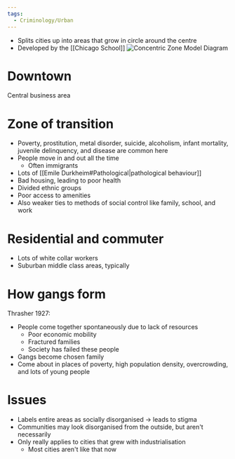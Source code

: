 ```yaml
---
tags:
  - Criminology/Urban
---
```


- Splits cities up into areas that grow in circle around the centre
- Developed by the [[Chicago School]]
![Concentric Zone Model Diagram](https://i0.wp.com/transportgeography.org/wp-content/uploads/burgess_urban_model.png?resize=900%2C554&ssl=1)

# Downtown
Central business area

# Zone of transition
- Poverty, prostitution, metal disorder, suicide, alcoholism, infant mortality, juvenile delinquency, and disease are common here
- People move in and out all the time
	- Often immigrants
- Lots of [[Emile Durkheim#Pathological|pathological behaviour]]
- Bad housing, leading to poor health
- Divided ethnic groups
- Poor access to amenities
- Also weaker ties to methods of social control like family, school, and work

# Residential and commuter
- Lots of white collar workers
- Suburban middle class areas, typically

# How gangs form
Thrasher 1927:
- People come together spontaneously due to lack of resources
	- Poor economic mobility
	- Fractured families
	- Society has failed these people
- Gangs become chosen family
- Come about in places of poverty, high population density, overcrowding, and lots of young people

# Issues
- Labels entire areas as socially disorganised -> leads to stigma
- Communities may look disorganised from the outside, but aren't necessarily
- Only really applies to cities that grew with industrialisation
	- Most cities aren't like that now